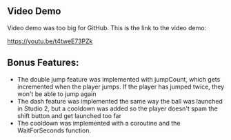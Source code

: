 ## Video Demo
Video demo was too big for GitHub. This is the link to the video demo: 

https://youtu.be/t4tweE73PZk

## Bonus Features: 

- The double jump feature was implemented with jumpCount, which gets incremented when the player jumps. If the player has jumped twice, they won't be able to jump again
- The dash feature was implemented the same way the ball was launched in Studio 2, but a cooldown was added so the player doesn't spam the shift button and get launched too far
- The cooldown was implemented with a coroutine and the WaitForSeconds function. 
